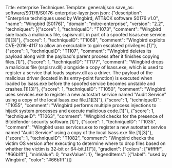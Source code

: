 Title: enterprise Techniques
Template: general/json
save_as: software/S0176/S0176-enterprise-layer.json
json: {"description": "Enterprise techniques used by Wingbird, ATT&CK software S0176 v1.0", "name": "Wingbird (S0176)", "domain": "mitre-enterprise", "version": "2.2", "techniques": [{"score": 1, "techniqueID": "T1073", "comment": "Wingbird side loads a malicious file, sspisrv.dll, in part of a spoofed lssas.exe service.[1][3]"}, {"score": 1, "techniqueID": "T1068", "comment": "Wingbird exploits CVE-2016-4117 to allow an executable to gain escalated privileges.[1]"}, {"score": 1, "techniqueID": "T1107", "comment": "Wingbird deletes its payload along with the payload's parent process after it finishes copying files.[1]"}, {"score": 1, "techniqueID": "T1177", "comment": "Wingbird drops a malicious file (sspisrv.dll) alongside a copy of lsass.exe, which is used to register a service that loads sspisrv.dll as a driver. The payload of the malicious driver (located in its entry-point function) is executed when loaded by lsass.exe before the spoofed service becomes unstable and crashes.[1][3]"}, {"score": 1, "techniqueID": "T1050", "comment": "Wingbird uses services.exe to register a new autostart service named \"Audit Service\" using a copy of the local lsass.exe file.[1][3]"}, {"score": 1, "techniqueID": "T1055", "comment": "Wingbird performs multiple process injections to hijack system processes and execute malicious code.[1]"}, {"score": 1, "techniqueID": "T1063", "comment": "Wingbird checks for the presence of Bitdefender security software.[1]"}, {"score": 1, "techniqueID": "T1035", "comment": "Wingbird uses services.exe to register a new autostart service named \"Audit Service\" using a copy of the local lsass.exe file.[1][3]"}, {"score": 1, "techniqueID": "T1082", "comment": "Wingbird checks the victim OS version after executing to determine where to drop files based on whether the victim is 32-bit or 64-bit.[1]"}], "gradient": {"colors": ["#ffffff", "#66b1ff"], "minValue": 0, "maxValue": 1}, "legendItems": [{"label": "used by Wingbird", "color": "#66b1ff"}]}